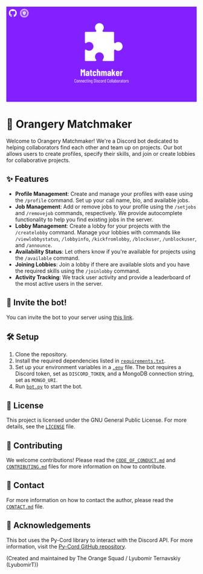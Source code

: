 ![Matchmaker Banner](branding/Matchmaker.png)

# 🤝 Orangery Matchmaker

Welcome to Orangery Matchmaker! We're a Discord bot dedicated to helping collaborators find each other and team up on projects. Our bot allows users to create profiles, specify their skills, and join or create lobbies for collaborative projects.

## ✨ Features

- **Profile Management**: Create and manage your profiles with ease using the `/profile` command. Set up your call name, bio, and available jobs.
- **Job Management**: Add or remove jobs to your profile using the `/setjobs` and `/removejob` commands, respectively. We provide autocomplete functionality to help you find existing jobs in the server.
- **Lobby Management**: Create a lobby for your projects with the `/createlobby` command. Manage your lobbies with commands like `/viewlobbystatus`, `/lobbyinfo`, `/kickfromlobby`, `/blockuser`, `/unblockuser`, and `/announce`.
- **Availability Status**: Let others know if you're available for projects using the `/available` command.
- **Joining Lobbies**: Join a lobby if there are available slots and you have the required skills using the `/joinlobby` command.
- **Activity Tracking**: We track user activity and provide a leaderboard of the most active users in the server.

## 🚀 Invite the bot!

You can invite the bot to your server using [this link](https://discord.com/oauth2/authorize?client_id=1246720080579133471&permissions=8&integration_type=0&scope=bot).

## 🛠️ Setup

1. Clone the repository.
2. Install the required dependencies listed in [`requirements.txt`](requirements.txt).
3. Set up your environment variables in a [`.env`](.env) file. The bot requires a Discord token, set as `DISCORD_TOKEN`, and a MongoDB connection string, set as `MONGO_URI`.
4. Run [`bot.py`](bot.py) to start the bot.

## 📜 License

This project is licensed under the GNU General Public License. For more details, see the [`LICENSE`](LICENSE) file.

## 🤝 Contributing

We welcome contributions! Please read the [`CODE_OF_CONDUCT.md`](CODE_OF_CONDUCT.md) and [`CONTRIBUTING.md`](CONTRIBUTING.md) files for more information on how to contribute.

## 📧 Contact

For more information on how to contact the author, please read the [`CONTACT.md`](CONTACT.md) file.

## 🎉 Acknowledgements

This bot uses the Py-Cord library to interact with the Discord API. For more information, visit the [Py-Cord GitHub repository](https://github.com/Pycord-Development/pycord).

(Created and maintained by The Orange Squad / Lyubomir Ternavskiy (LyubomirT))